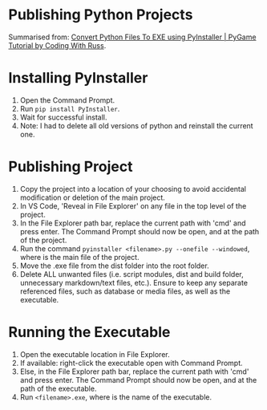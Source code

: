 # Publishing Python Projects

Summarised from: [Convert Python Files To EXE using PyInstaller | PyGame Tutorial by Coding With Russ](https://www.youtube.com/watch?v=2X9rxzZbYqg).

# Installing PyInstaller

1. Open the Command Prompt.
2. Run `pip install PyInstaller`.
3. Wait for successful install.
4. Note: I had to delete all old versions of python and reinstall the current one.

# Publishing Project

1. Copy the project into a location of your choosing to avoid accidental modification or deletion of the main project.
2. In VS Code, 'Reveal in File Explorer' on any file in the top level of the project.
3. In the File Explorer path bar, replace the current path with 'cmd' and press enter. The Command Prompt should now be open, and at the path of the project.
4. Run the command `pyinstaller <filename>.py --onefile --windowed`, where <filename> is the main file of the project.
5. Move the .exe file from the dist folder into the root folder.
6. Delete ALL unwanted files (i.e. script modules, dist and build folder, unnecessary markdown/text files, etc.). Ensure to keep any separate referenced files, such as database or media files, as well as the executable.

# Running the Executable

1. Open the executable location in File Explorer.
2. If available: right-click the executable open with Command Prompt.
3. Else, in the File Explorer path bar, replace the current path with 'cmd' and press enter. The Command Prompt should now be open, and at the path of the executable.
4. Run `<filename>.exe`, where <filename> is the name of the executable.